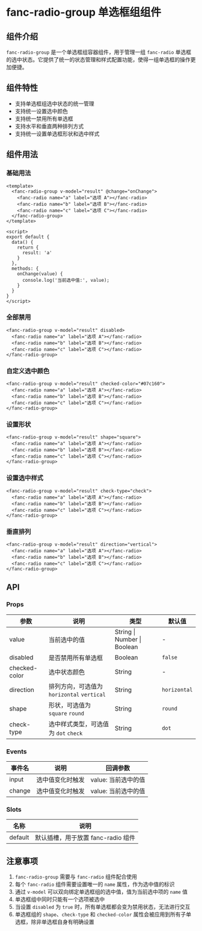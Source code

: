 # fanc-radio-group 单选框组组件

## 组件介绍

`fanc-radio-group` 是一个单选框组容器组件，用于管理一组 `fanc-radio` 单选框的选中状态。它提供了统一的状态管理和样式配置功能，使得一组单选框的操作更加便捷。

## 组件特性

- 支持单选框组选中状态的统一管理
- 支持统一设置选中颜色
- 支持统一禁用所有单选框
- 支持水平和垂直两种排列方式
- 支持统一设置单选框形状和选中样式

## 组件用法

### 基础用法

```vue
<template>
  <fanc-radio-group v-model="result" @change="onChange">
    <fanc-radio name="a" label="选项 A"></fanc-radio>
    <fanc-radio name="b" label="选项 B"></fanc-radio>
    <fanc-radio name="c" label="选项 C"></fanc-radio>
  </fanc-radio-group>
</template>

<script>
export default {
  data() {
    return {
      result: 'a'
    }
  },
  methods: {
    onChange(value) {
      console.log('当前选中值:', value);
    }
  }
}
</script>
```

### 全部禁用

```vue
<fanc-radio-group v-model="result" disabled>
  <fanc-radio name="a" label="选项 A"></fanc-radio>
  <fanc-radio name="b" label="选项 B"></fanc-radio>
  <fanc-radio name="c" label="选项 C"></fanc-radio>
</fanc-radio-group>
```

### 自定义选中颜色

```vue
<fanc-radio-group v-model="result" checked-color="#07c160">
  <fanc-radio name="a" label="选项 A"></fanc-radio>
  <fanc-radio name="b" label="选项 B"></fanc-radio>
  <fanc-radio name="c" label="选项 C"></fanc-radio>
</fanc-radio-group>
```

### 设置形状

```vue
<fanc-radio-group v-model="result" shape="square">
  <fanc-radio name="a" label="选项 A"></fanc-radio>
  <fanc-radio name="b" label="选项 B"></fanc-radio>
  <fanc-radio name="c" label="选项 C"></fanc-radio>
</fanc-radio-group>
```

### 设置选中样式

```vue
<fanc-radio-group v-model="result" check-type="check">
  <fanc-radio name="a" label="选项 A"></fanc-radio>
  <fanc-radio name="b" label="选项 B"></fanc-radio>
  <fanc-radio name="c" label="选项 C"></fanc-radio>
</fanc-radio-group>
```

### 垂直排列

```vue
<fanc-radio-group v-model="result" direction="vertical">
  <fanc-radio name="a" label="选项 A"></fanc-radio>
  <fanc-radio name="b" label="选项 B"></fanc-radio>
  <fanc-radio name="c" label="选项 C"></fanc-radio>
</fanc-radio-group>
```

## API

### Props

| 参数 | 说明 | 类型 | 默认值 |
| --- | --- | --- | --- |
| value | 当前选中的值 | String \| Number \| Boolean | - |
| disabled | 是否禁用所有单选框 | Boolean | `false` |
| checked-color | 选中状态颜色 | String | - |
| direction | 排列方向，可选值为 `horizontal` `vertical` | String | `horizontal` |
| shape | 形状，可选值为 `square` `round` | String | `round` |
| check-type | 选中样式类型，可选值为 `dot` `check` | String | `dot` |

### Events

| 事件名 | 说明 | 回调参数 |
| --- | --- | --- |
| input | 选中值变化时触发 | value: 当前选中的值 |
| change | 选中值变化时触发 | value: 当前选中的值 |

### Slots

| 名称 | 说明 |
| --- | --- |
| default | 默认插槽，用于放置 fanc-radio 组件 |

## 注意事项

1. `fanc-radio-group` 需要与 `fanc-radio` 组件配合使用
2. 每个 `fanc-radio` 组件需要设置唯一的 `name` 属性，作为选中值的标识
3. 通过 `v-model` 可以双向绑定单选框组的选中值，值为当前选中项的 `name` 值
4. 单选框组中同时只能有一个选项被选中
5. 当设置 `disabled` 为 `true` 时，所有单选框都会变为禁用状态，无法进行交互
6. 单选框组的 `shape`、`check-type` 和 `checked-color` 属性会被应用到所有子单选框，除非单选框自身有明确设置 